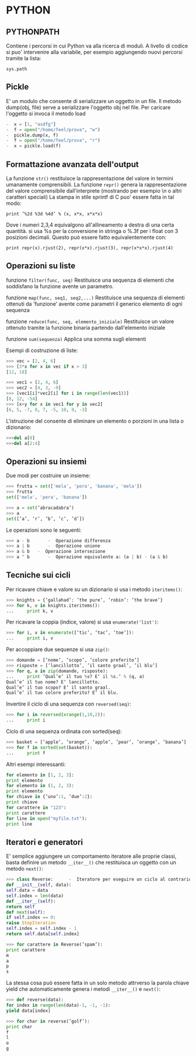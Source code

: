 
PYTHON
======

PYTHONPATH
----------

Contiene i percorsi in cui Python va alla ricerca di moduli. A livello di codice si puo' intervenire alla variabile, per esempio aggiungendo nuovi percorsi tramite la lista:

`sys.path`


Pickle
------

E' un modulo che consente di serializzare un oggetto in un file.
Il metodo dump(obj, file) serve a serializzare l'oggetto obj nel file.
Per caricare l'oggetto si invoca il metodo load

```python
-  x = [1, "asdfg"]
-  f = open("/home/feel/prova", "w")
-  pickle.dump(x, f)
-  f = open("/home/feel/prova", "r")
-  x = pickle.load(f)
```


Formattazione avanzata dell'output
----------------------------------

La funzione `str()` restituisce la rappresentazione del valore in termini umanamente comprensibili.
La funzione `repr()` genera la rappresentazione del valore comprensibile dall’interprete (mostrando per esempio \n o altri caratteri speciali)
La stampa in stile sprintf di C puo' essere fatta in tal modo:

`print ’%2d %3d %4d’ % (x, x*x, x*x*x)`



Dove i numeri 2,3,4 equivalgono all'allineamento a destra di una certa quantità. si usa %s per la conversione in stringa o %.3f per i float con 3 posizioni decimali.
Questo può essere fatto equivalentemente con:



`print repr(x).rjust(2), repr(x*x).rjust(3), repr(x*x*x).rjust(4)`






## Operazioni su liste

funzione `filter(func, seq)`
Restituisce una sequenza di elementi che soddisfano la funzione avente un parametro.

funzione `map(func, seq1, seq2,...)`
Restituisce una sequenza di elementi ottenuti da 'funzione' avente come parametri il generico elemento di ogni sequenza

funzione `reduce(func, seq, elemento_iniziale)`
Restituisce un valore ottenuto tramite la funzione binaria partendo dall'elemento iniziale

funzione `sum(sequenza)`
Applica una somma sugli elementi


Esempi di costruzione di liste:

```python
>>> vec = [2, 4, 6]
>>> [3*x for x in vec if x > 3]
[12, 18]

>>> vec1 = [2, 4, 6]
>>> vec2 = [4, 3, -9]
>>> [vec1[i]*vec2[i] for i in range(len(vec1))]
[8, 12, -54]
>>> [x+y for x in vec1 for y in vec2]
[6, 5, -7, 8, 7, -5, 10, 9, -3]
```


L'istruzione del consente di eliminare un elemento o porzioni in una lista o dizionario:

```python
>>>del a[0]
>>>del a[2:4]
```





## Operazioni su insiemi

Due modi per costruire un insieme:


```python
>>> frutta = set(['mela', 'pera', 'banana', 'mela'])
>>> frutta
set(['mela', 'pera', 'banana'])

>>> a = set(’abracadabra’)
>>> a
set([’a’, ’r’, ’b’, ’c’, ’d’])
```


Le operazioni sono le seguenti:


```python
>>> a - b       -  Operazione differenza
>>> a | b       -  Operazione unione
>>> a & b   -  Operazione intersezione
>>> a ^ b       -  Operazione equivalente a: (a | b) - (a & b)
```


## Tecniche sui cicli

Per ricavare chiave e valore su un dizionario si usa i metodo `iteritems()`:


```python
>>> knights = {’gallahad’: ’the pure’, ’robin’: ’the brave’}
>>> for k, v in knights.iteritems():
...     print k, v
```



Per ricavare la coppia (indice, valore) si usa `enumerate('list')`:


```python
>>> for i, v in enumerate([’tic’, ’tac’, ’toe’]):
...     print i, v
```


Per accoppiare due sequenze si usa `zip()`:


```python
>>> domande = [’nome’, ’scopo’, ’colore preferito’]
>>> risposte = [’lancillotto’, ’il santo graal’, ’il blu’]
>>> for q, a in zip(domande, risposte):
...     print ’Qual’e‘ il tuo %s? E‘ il %s.’ % (q, a)
Qual’e‘ il tuo nome? E‘ lancillotto.
Qual’e‘ il tuo scopo? E‘ il santo graal.
Qual’e‘ il tuo colore preferito? E‘ il blu.
```


Invertire il ciclo di una sequenza con `reversed(seq)`:


```python
>>> for i in reversed(xrange(1,10,2)):
...     print i
```


Ciclo di una sequenza ordinata con sorted(seq):


```python
>>> basket = [’apple’, ’orange’, ’apple’, ’pear’, ’orange’, ’banana’]
>>> for f in sorted(set(basket)):
...     print f
```


Altri esempi interessanti:


```python
for elemento in [1, 2, 3]:
print elemento
for elemento in (1, 2, 3):
print elemento
for chiave in {’uno’:1, ’due’:2}:
print chiave
for carattere in "123":
print carattere
for line in open("myfile.txt"):
print line
```




## Iteratori e generatori

E' semplice aggiungere un comportamento iteratore alle proprie classi,
basta definire un metodo `__iter__()` che restituisca un oggetto con un metodo `next()`:


```python
>>> class Reverse:      -  Iteratore per eseguire un ciclo al contrario su una sequenza
def __init__(self, data):
self.data = data
self.index = len(data)
def __iter__(self):
return self
def next(self):
if self.index == 0:
raise StopIteration
self.index = self.index - 1
return self.data[self.index]

>>> for carattere in Reverse(’spam’):
print carattere
m
a
p
s
```


La stessa cosa può essere fatta in un solo metodo attrverso la parola chiave yield che automaticamente genera i metodi `__iter__()` e `next()`:


```python
>>> def reverse(data):
for index in range(len(data)-1, -1, -1):
yield data[index]

>>> for char in reverse(’golf’):
print char
f
l
o
g
```


